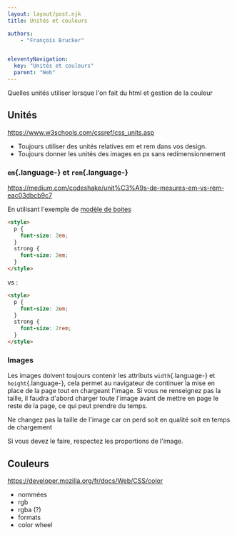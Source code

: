 ```yaml
---
layout: layout/post.njk
title: Unités et couleurs

authors:
    - "François Brucker"


eleventyNavigation:
  key: "Unités et couleurs"
  parent: "Web"
---
```


<!-- début résumé -->

Quelles unités utiliser lorsque l'on fait du html et gestion de la couleur

<!-- fin résumé -->

## Unités

<https://www.w3schools.com/cssref/css_units.asp>

* Toujours utiliser des unités relatives em et rem dans vos design.
* Toujours donner les unités des images en px sans redimensionnement

### `em`{.language-} et `rem`{.language-}

<https://medium.com/codeshake/unit%C3%A9s-de-mesures-em-vs-rem-eac03dbcb9c7>

En utilisant l'exemple de [modèle de boites](../modèle-boites#exemple)

```html
<style>
  p {
    font-size: 2em;
  }
  strong {
    font-size: 2em;
  }
</style>
```

vs :

```html
<style>
  p {
    font-size: 2em;
  }
  strong {
    font-size: 2rem;
  }
</style>
```

### Images

Les images doivent toujours contenir les attributs `width`{.language-} et `height`{.language-}, cela permet au navigateur de continuer la mise en place de la page tout en chargeant l'image. Si vous ne renseignez pas la taille, il faudra d'abord charger toute l'image avant de mettre en page le reste de la page, ce qui peut prendre du temps.

Ne changez pas la taille de l'image car on perd soit en qualité soit en temps de chargement

Si vous devez le faire, respectez les proportions de l'image.

## Couleurs

<https://developer.mozilla.org/fr/docs/Web/CSS/color>

* nommées
* rgb
* rgba (?)
* formats
* color wheel
